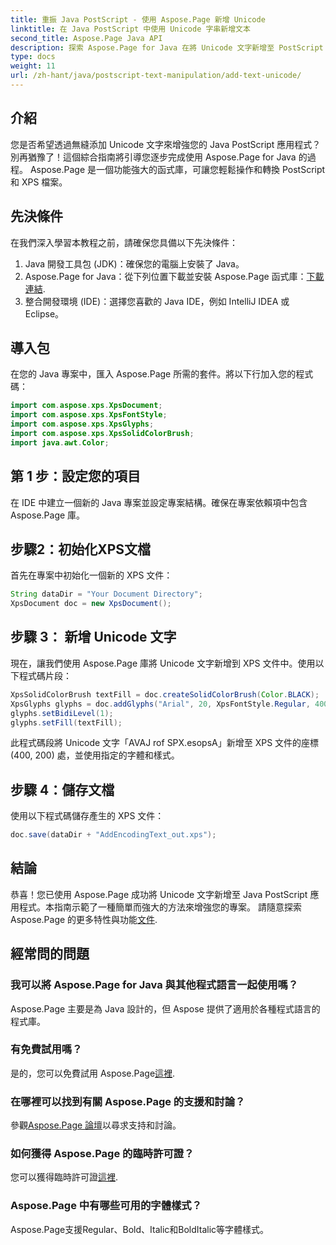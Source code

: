 ```yaml
---
title: 重振 Java PostScript - 使用 Aspose.Page 新增 Unicode
linktitle: 在 Java PostScript 中使用 Unicode 字串新增文本
second_title: Aspose.Page Java API
description: 探索 Aspose.Page for Java 在將 Unicode 文字新增至 PostScript 專案中的強大功能。請按照我們的逐步指南進行無縫整合。現在下載！
type: docs
weight: 11
url: /zh-hant/java/postscript-text-manipulation/add-text-unicode/
---
```

## 介紹
您是否希望透過無縫添加 Unicode 文字來增強您的 Java PostScript 應用程式？別再猶豫了！這個綜合指南將引導您逐步完成使用 Aspose.Page for Java 的過程。 Aspose.Page 是一個功能強大的函式庫，可讓您輕鬆操作和轉換 PostScript 和 XPS 檔案。
## 先決條件
在我們深入學習本教程之前，請確保您具備以下先決條件：
1. Java 開發工具包 (JDK)：確保您的電腦上安裝了 Java。
2.  Aspose.Page for Java：從下列位置下載並安裝 Aspose.Page 函式庫：[下載連結](https://releases.aspose.com/page/java/).
3. 整合開發環境 (IDE)：選擇您喜歡的 Java IDE，例如 IntelliJ IDEA 或 Eclipse。
## 導入包
在您的 Java 專案中，匯入 Aspose.Page 所需的套件。將以下行加入您的程式碼：
```java
import com.aspose.xps.XpsDocument;
import com.aspose.xps.XpsFontStyle;
import com.aspose.xps.XpsGlyphs;
import com.aspose.xps.XpsSolidColorBrush;
import java.awt.Color;
```
## 第 1 步：設定您的項目
在 IDE 中建立一個新的 Java 專案並設定專案結構。確保在專案依賴項中包含 Aspose.Page 庫。
## 步驟2：初始化XPS文檔
首先在專案中初始化一個新的 XPS 文件：
```java
String dataDir = "Your Document Directory";
XpsDocument doc = new XpsDocument();
```
## 步驟 3： 新增 Unicode 文字
現在，讓我們使用 Aspose.Page 庫將 Unicode 文字新增到 XPS 文件中。使用以下程式碼片段：
```java
XpsSolidColorBrush textFill = doc.createSolidColorBrush(Color.BLACK);
XpsGlyphs glyphs = doc.addGlyphs("Arial", 20, XpsFontStyle.Regular, 400f, 200f, "AVAJ rof SPX.esopsA");
glyphs.setBidiLevel(1);
glyphs.setFill(textFill);
```
此程式碼段將 Unicode 文字「AVAJ rof SPX.esopsA」新增至 XPS 文件的座標 (400, 200) 處，並使用指定的字體和樣式。
## 步驟 4：儲存文檔
使用以下程式碼儲存產生的 XPS 文件：
```java
doc.save(dataDir + "AddEncodingText_out.xps");
```
## 結論
恭喜！您已使用 Aspose.Page 成功將 Unicode 文字新增至 Java PostScript 應用程式。本指南示範了一種簡單而強大的方法來增強您的專案。
請隨意探索 Aspose.Page 的更多特性與功能[文件](https://reference.aspose.com/page/java/).
## 經常問的問題
### 我可以將 Aspose.Page for Java 與其他程式語言一起使用嗎？
Aspose.Page 主要是為 Java 設計的，但 Aspose 提供了適用於各種程式語言的程式庫。
### 有免費試用嗎？
是的，您可以免費試用 Aspose.Page[這裡](https://releases.aspose.com/).
### 在哪裡可以找到有關 Aspose.Page 的支援和討論？
參觀[Aspose.Page 論壇](https://forum.aspose.com/c/page/39)以尋求支持和討論。
### 如何獲得 Aspose.Page 的臨時許可證？
您可以獲得臨時許可證[這裡](https://purchase.aspose.com/temporary-license/).
### Aspose.Page 中有哪些可用的字體樣式？
Aspose.Page支援Regular、Bold、Italic和BoldItalic等字體樣式。